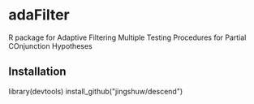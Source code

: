 # adaFilter

R package for Adaptive Filtering Multiple Testing Procedures for Partial COnjunction Hypotheses


## Installation
library(devtools)
install_github("jingshuw/descend")
